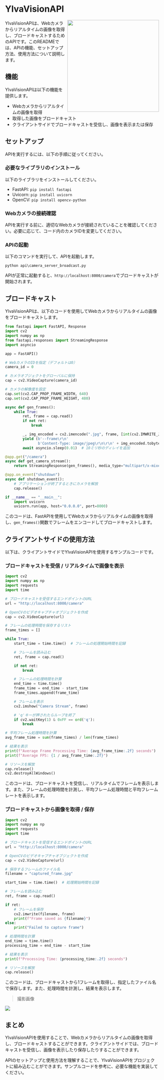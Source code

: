 # YlvaVisionAPI

<img src="https://raw.githubusercontent.com/Sunwood-ai-labs/YlvaVisionAPI/main/docs/Ylva2.png" height=300px align="right"/>

YlvaVisionAPIは、Webカメラからリアルタイムの画像を取得し、ブロードキャストするためのAPIです。このREADMEでは、APIの機能、セットアップ方法、使用方法について説明します。

## 機能

YlvaVisionAPIは以下の機能を提供します。

- Webカメラからリアルタイムの画像を取得
- 取得した画像をブロードキャスト
- クライアントサイドでブロードキャストを受信し、画像を表示または保存

## セットアップ

APIを実行するには、以下の手順に従ってください。

### 必要なライブラリのインストール

以下のライブラリをインストールしてください。

- FastAPI: `pip install fastapi`
- Uvicorn: `pip install uvicorn`
- OpenCV: `pip install opencv-python`

### Webカメラの接続確認

APIを実行する前に、適切なWebカメラが接続されていることを確認してください。必要に応じて、コード内のカメラIDを変更してください。

### APIの起動

以下のコマンドを実行して、APIを起動します。

```
python api\camera_server_broadcast.py
```

APIが正常に起動すると、`http://localhost:8000/camera`でブロードキャストが開始されます。

## ブロードキャスト

YlvaVisionAPIは、以下のコードを使用してWebカメラからリアルタイムの画像をブロードキャストします。

```python
from fastapi import FastAPI, Response
import cv2
import numpy as np
from fastapi.responses import StreamingResponse
import asyncio

app = FastAPI()

# WebカメラのIDを指定（デフォルトは0）
camera_id = 0

# カメラオブジェクトをグローバルに保持
cap = cv2.VideoCapture(camera_id)

# カメラの解像度を設定
cap.set(cv2.CAP_PROP_FRAME_WIDTH, 640)
cap.set(cv2.CAP_PROP_FRAME_HEIGHT, 480)

async def gen_frames():
    while True:
        ret, frame = cap.read()
        if not ret:
            break

        _, img_encoded = cv2.imencode(".jpg", frame, [int(cv2.IMWRITE_JPEG_QUALITY), 70])
        yield (b'--frame\r\n'
               b'Content-Type: image/jpeg\r\n\r\n' + img_encoded.tobytes() + b'\r\n')
        await asyncio.sleep(0.01)  # 10ミリ秒のディレイを追加

@app.get("/camera")
async def get_camera_stream():
    return StreamingResponse(gen_frames(), media_type="multipart/x-mixed-replace;boundary=frame")

@app.on_event("shutdown")
async def shutdown_event():
    # アプリケーションが終了するときにカメラを解放
    cap.release()

if __name__ == "__main__":
    import uvicorn
    uvicorn.run(app, host="0.0.0.0", port=8000)
```

このコードは、FastAPIを使用してWebカメラからリアルタイムの画像を取得し、`gen_frames()`関数でフレームをエンコードしてブロードキャストします。

## クライアントサイドの使用方法

以下は、クライアントサイドでYlvaVisionAPIを使用するサンプルコードです。

### ブロードキャストを受信 / リアルタイムで画像を表示

```python
import cv2
import numpy as np
import requests
import time

# ブロードキャストを受信するエンドポイントのURL
url = "http://localhost:8000/camera"

# OpenCVのビデオキャプチャオブジェクトを作成
cap = cv2.VideoCapture(url)

# フレームの処理時間を保存するリスト
frame_times = []

while True:
    start_time = time.time()  # フレームの処理開始時間を記録

    # フレームを読み込む
    ret, frame = cap.read()

    if not ret:
        break

    # フレームの処理時間を計算
    end_time = time.time()
    frame_time = end_time - start_time
    frame_times.append(frame_time)

    # フレームを表示
    cv2.imshow("Camera Stream", frame)

    # 'q'キーが押されたらループを終了
    if cv2.waitKey(1) & 0xFF == ord('q'):
        break

# 平均フレーム処理時間を計算
avg_frame_time = sum(frame_times) / len(frame_times)

# 結果を表示
print(f"Average Frame Processing Time: {avg_frame_time:.2f} seconds")
print(f"Average FPS: {1 / avg_frame_time:.2f}")

# リソースを解放
cap.release()
cv2.destroyAllWindows()
```

このコードは、ブロードキャストを受信し、リアルタイムでフレームを表示します。また、フレームの処理時間を計測し、平均フレーム処理時間と平均フレームレートを表示します。

### ブロードキャストから画像を取得 / 保存

```python
import cv2
import numpy as np
import requests
import time

# ブロードキャストを受信するエンドポイントのURL
url = "http://localhost:8000/camera"

# OpenCVのビデオキャプチャオブジェクトを作成
cap = cv2.VideoCapture(url)

# 保存するフレームのファイル名
filename = "captured_frame.jpg"

start_time = time.time()  # 処理開始時間を記録

# フレームを読み込む
ret, frame = cap.read()

if ret:
    # フレームを保存
    cv2.imwrite(filename, frame)
    print(f"Frame saved as {filename}")
else:
    print("Failed to capture frame")

# 処理時間を計算
end_time = time.time()
processing_time = end_time - start_time

# 結果を表示
print(f"Processing Time: {processing_time:.2f} seconds")

# リソースを解放
cap.release()
```

このコードは、ブロードキャストから1フレームを取得し、指定したファイル名で保存します。また、処理時間を計測し、結果を表示します。

> 撮影画像

![](https://raw.githubusercontent.com/Sunwood-ai-labs/YlvaVisionAPI/main/demo/captured_frame.jpg)

## まとめ

YlvaVisionAPIを使用することで、Webカメラからリアルタイムの画像を取得し、ブロードキャストすることができます。クライアントサイドでは、ブロードキャストを受信し、画像を表示したり保存したりすることができます。

APIのセットアップと使用方法を理解することで、YlvaVisionAPIをプロジェクトに組み込むことができます。サンプルコードを参考に、必要な機能を実装してください。